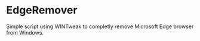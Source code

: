 # EdgeRemover
Simple script using WINTweak to completly remove Microsoft Edge browser from Windows.
